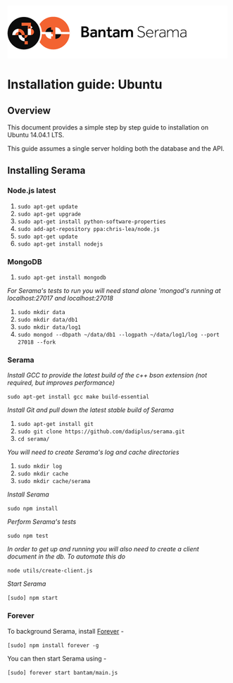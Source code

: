 ![Serama](../serama.png)

# Installation guide: Ubuntu

## Overview

This document provides a simple step by step guide to installation on Ubuntu 14.04.1 LTS.

This guide assumes a single server holding both the database and the API.

## Installing Serama

### Node.js latest

1. `sudo apt-get update`
2. `sudo apt-get upgrade`
3. `sudo apt-get install python-software-properties`
4. `sudo add-apt-repository ppa:chris-lea/node.js`
5. `sudo apt-get update`
6. `sudo apt-get install nodejs`

### MongoDB

1. `sudo apt-get install mongodb`

_For Serama's tests to run you will need stand alone 'mongod's running at localhost:27017 and localhost:27018_

1. `sudo mkdir data`
2. `sudo mkdir data/db1`
3. `sudo mkdir data/log1`
4. `sudo mongod --dbpath ~/data/db1 --logpath ~/data/log1/log --port 27018 --fork`

### Serama

_Install GCC to provide the latest build of the c++ bson extension (not required, but improves performance)_

`sudo apt-get install gcc make build-essential`

_Install Git and pull down the latest stable build of Serama_

1. `sudo apt-get install git`
2. `sudo git clone https://github.com/dadiplus/serama.git`
3. `cd serama/`

_You will need to create Serama's log and cache directories_

1. `sudo mkdir log`
2. `sudo mkdir cache`
3. `sudo mkdir cache/serama`

_Install Serama_

`sudo npm install`

_Perform Serama's tests_

`sudo npm test`

_In order to get up and running you will also need to create a client document in the db. To automate this do_

`node utils/create-client.js`

_Start Serama_

`[sudo] npm start`

### Forever

To background Serama, install [Forever](https://github.com/nodejitsu/forever) -

`[sudo] npm install forever -g`

You can then start Serama using -

`[sudo] forever start bantam/main.js`
